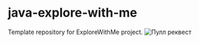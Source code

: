 # java-explore-with-me
Template repository for ExploreWithMe project.
![Пулл реквест]([main/src/main/resources/dbdiagram.png](https://github.com/upostnikova0/java-explore-with-me/pull/5)https://github.com/upostnikova0/java-explore-with-me/pull/5)
